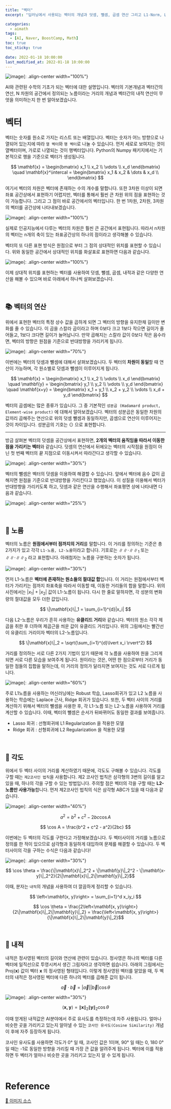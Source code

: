 ```yaml
---
title: "벡터"
excerpt: "딥러닝에서 사용되는 벡터의 개념과 덧셈, 뺄셈, 곱셈 연산 그리고 L1-Norm, L2-Norm, 내적에 대해서 설명합니다."

categories:
  - aimath
tags:
  - [AI, Naver, BoostCamp, Math]
toc: true
toc_sticky: true
 
date: 2022-01-18 10:00:00
last_modified_at: 2022-01-18 10:00:00
---
```


![image](https://user-images.githubusercontent.com/91870042/175080135-6fcfcfac-1425-488d-83dd-e3eb09c646f8.png){: .align-center width="100%"}

AI와 관련된 수학의 기초가 되는 벡터에 대한 설명입니다. 벡터의 기본개념과 벡터간의 연산, N 차원의 공간에서 정의되는 노름이라는 거리의 개념과 벡터간의 내적 연산이 무엇을 의미하는지 한 번 알아보겠습니다.

# 벡터

벡터는 숫자를 원소로 가지는 리스트 또는 배열입니다. 벡터는 숫자가 어느 방향으로 나열되어 있는지에 따라 `열 벡터`와 `행 벡터`로 나눌 수 있습니다. 먼저 세로로 보여지는 것이 열벡터이며, 가로로 나열되는 것이 행벡터입니다. Python의 Numpy 패키지에서는 기본적으로 행을 기준으로 벡터가 생성됩니다.

$$
\mathbf{x} = \begin{bmatrix}
x_1 \\
x_2 \\
\vdots \\
x_d
\end{bmatrix}
\quad
\mathbf{x}^\intercal = \begin{bmatrix}
x_1 & x_2 & \dots & x_d \\
\end{bmatrix}
$$

여기서 벡터의 차원은 벡터에 존재하는 수의 개수를 말합니다. 또한 3차원 이상이 되면 좌표 공간상에서 표현하기 어렵지만, 벡터를 통해서 훨씬 큰 차원 위의 점을 표현하는 것이 가능합니다. 그리고 그 점이 바로 공간에서의 벡터입니다. 한 번 1차원, 2차원, 3차원의 벡터를 공간상에 나타내보겠습니다.

![image](https://user-images.githubusercontent.com/91870042/175086401-3299b557-c2fa-4ea1-a8c5-5c1f5f7c2db7.png){: .align-center width="100%"}

실제로 인공지능에서 다루는 벡터의 차원은 훨씬 큰 공간에서 표현됩니다. 따라서 n차원의 벡터는 n개의 축이 있는 좌표공간상의 하나의 점이라고 생각해볼 수 있습니다.

벡터의 또 다른 표현 방식은 원점으로 부터 그 점의 상대적인 위치를 표현할 수 있습니다. 위와 동일한 공간에서 상대적인 위치를 화살표로 표현하면 다음과 같습니다.

![image](https://user-images.githubusercontent.com/91870042/175088143-a96c5a28-dd48-4882-a5ea-c277e9c29b8a.png){: .align-center width="100%"}

이제 상대적 위치를 표현하는 벡터를 사용하여 덧셈, 뺄셈, 곱셈, 내적과 같은 다양한 연산을 해볼 수 있으며 바로 아래에서 하나씩 살펴보겠습니다.

<br>

## 📚 벡터의 연산

위에서 표현한 벡터의 특정 상수 값을 곱하게 되면 그 벡터의 방향을 유지한채 길이만 변화를 줄 수 있습니다. 이 곱을 스칼라 곱이라고 하며 0보다 크고 1보다 작으면 길이가 줄어들고, 1보다 크다면 길이가 늘어납니다. 만약 곱해지는 스칼라 값이 0보다 작은 음수라면, 벡터의 방향은 원점을 기준으로 반대방향을 가리키게 됩니다.

![image](https://user-images.githubusercontent.com/91870042/175092061-97b51046-9146-4866-ab45-c537654c62a1.png){: .align-center width="70%"}

이번에는 벡터의 덧셈과 뺄셈에 대해서 살펴보겠습니다. 두 벡터의 **차원이 동일**할 때 연산이 가능하며, 각 원소별로 덧셈과 뺄셈이 이루어지게 됩니다.

$$
\mathbf{x} = \begin{bmatrix}
x_1 \\
x_2 \\
\vdots \\
x_d
\end{bmatrix}
\quad
\mathbf{y} = \begin{bmatrix}
y_1 \\
y_2 \\
\vdots \\
y_d
\end{bmatrix}
\quad
\mathbf{x+y} = \begin{bmatrix}
x_1 + y_1 \\
x_2 + y_2 \\
\vdots \\
x_d + y_d
\end{bmatrix}
$$

벡터의 곱셈에는 많은 종류가 있습니다. 그 중 기본적인 `성분곱 (Hadamard product, Element-wise product)` 에 대해서 알아보겠습니다. 벡터의 성분곱은 동일한 차원의 값끼리 곱해주는 연산으로 위의 덧셈 뺄셈과 동일하지만, 곱셈으로 연산이 이루어지는 것이 차이입니다. 성분곱의 기호는 $\odot$ 으로 표현합니다.

---

방금 살펴본 벡터의 덧셈을 공간상에서 표현하면, **2개의 벡터의 움직임을 따라서 이동한 점을 가리키는 벡터**와 같습니다. 덧셈의 연산에서 뒤에오는 벡터의 시작점을 원점이 아닌 첫 번째 벡터의 끝 지점으로 이동시켜서 따라간다고 생각할 수 있습니다.

![image](https://user-images.githubusercontent.com/91870042/175183966-c1521f29-9739-44e5-9481-fb2a24ee4fe4.png){: .align-center width="30%"}

벡터의 뺄셈은 벡터의 덧셈을 이용하여 해결할 수 있습니다. 앞에서 벡터에 음수 값이 곱해지면 원점을 기준으로 반대방향을 가리킨다고 했었습니다. 이 성질을 이용해서 벡터가 반대방향을 가리키도록 하고, 덧셈과 같은 연산을 수행해서 좌표평면 상에 나타내면 다음과 같습니다.

![image](https://user-images.githubusercontent.com/91870042/175184259-04b37fe0-7700-42f8-bfa4-729bad81bf3a.png){: .align-center width="25%"}

<br>

## 📔 노름

벡터의 노름은 **원점에서부터 점까지의 거리**를 말합니다. 이 거리를 정의하는 기준은 총 2가지가 있고 각각 `L1-노름, L2-노름`이라고 합니다. 기호로는 $\|\| \cdot \|\|_1$ 또는 $\|\| \cdot \|\|_2$ 라고 표현합니다. 아래첨자는 노름을 구분하는 숫자가 됩니다.

![image](https://user-images.githubusercontent.com/91870042/175185139-0e8ad9a2-6e04-4d93-a54a-9354c617b339.png){: .align-center width="30%"}

먼저 L1-노름은 **벡터에 존재하는 원소들의 절대값 합**입니다. 이 거리는 원점에서부터 벡터가 가리키는 점까지 좌표축을 따라서 이동할 때, 이동한 거리들의 합을 말합니다. 위의 사진에서는 $\lvert x_1\rvert + \lvert x_2\rvert$ 값이 L1-노름이 됩니다. 다시 한 줄로 말하자면, 각 성분의 변화량의 절대값을 모두 더한 값입니다.

$$ \|\mathbf{x}\|_1 = \sum_{i=1}^{d}|x_i| $$

다음 L2-노름은 우리가 흔히 사용하는 **유클리드 거리**와 같습니다. 벡터의 원소 각각 제곱을 취한 후 더하여 제곱근을 씌운 값이 유클리드 거리입니다. 위의 그림에서는 빨간선이 유클리드 거리이자 벡터의 L2-노름입니다.

$$ \|\mathbf{x}\|_2 = \sqrt{\sum_{i=1}^{d}\lvert x_i \rvert^2} $$

거리를 정의하는 서로 다른 2가지 기법이 있기 때문에 각 노름을 사용하여 원을 그리게 되면 서로 다른 모습을 보여주게 됩니다. 원이라는 것은, 어떤 한 점으로부터 거리가 동일한 점들의 집합을 말하는데, 이 거리의 정의가 달라지면 보여지는 것도 서로 다르게 됩니다.

![image](https://user-images.githubusercontent.com/91870042/175186341-563551a0-3049-478c-b027-d2fe9d9dee58.png){: .align-center width="60%"}

주로 L1노름을 사용하는 머신러닝에는 Robust 학습, Lasso회귀가 있고 L2 노름을 사용하는 학습에는 Laplace 근사, Ridge 회귀가 있습니다. 또한, 두 벡터 사이의 거리를 계산하기 위해서 벡터의 뺄셈을 사용한 후, 각 L1-노름 또는 L2-노름을 사용하여 거리를 계산할 수 있습니다. 이때, 벡터의 뺄셈은 순서가 뒤바뀌어도 동일한 결과를 보여줍니다.

- Lasso 회귀 : 선형회귀에 L1 Regularization 을 적용한 모델
- Ridge 회귀 : 선형회귀에 L2 Regularization 을 적용한 모델

<br>

## 📕 각도

위에서 두 벡터 사이의 거리를 계산하였기 때문에, 각도도 구해볼 수 있습니다. 각도를 구할 때는 `제2코사인 법칙`을 사용합니다. 제2 코사인 법칙은 삼각형의 3변의 길이를 알고 있을 때, 하나의 각을 구할 수 있는 방법입니다. 주의할 점은 벡터의 각을 구할 때는 **L2-노름만 사용가능**합니다. 먼저 제2코사인 법칙의 식은 삼각형 ABC가 있을 때 다음과 같습니다.

![image](https://user-images.githubusercontent.com/91870042/175188036-ef296867-8e68-4f38-8adb-d71132f1974e.png){: .align-center width="40%"}

$$ a^2 = b^2 + c^2 - 2bc \cos A $$

$$ \cos A = \frac{b^2 + c^2 - a^2}{2bc} $$

이번에는 두 벡터의 각도를 구한다고 가정해보겠습니다. 두 벡터사이의 거리를 노름으로 정의를 한 적이 있으므로 삼각형과 동일하게 대입하여 문제를 해결할 수 있습니다. 두 벡터사이의 각을 구하는 수식은 다음과 같습니다!

![image](https://user-images.githubusercontent.com/91870042/175188566-d2870874-2137-4303-94c5-221157aa0ace.png){: .align-center width="30%"}

$$ \cos \theta  = \frac{\|\mathbf{x}\|_2^2 + \|\mathbf{y}\|_2^2 - \|\mathbf{x-y}\|_2^2}{2\|\mathbf{x}\|_2\|\mathbf{y}\|_2}$$

이때, 분자는 `내적`의 개념을 사용하여 더 깔끔하게 정리할 수 있습니다.

$$ \left<\mathbf{x, y}\right> = \sum_{i=1}^d x_iy_i $$

$$ \cos \theta  = \frac{2\left<\mathbf{x, y}\right>}{2\|\mathbf{x}\|_2\|\mathbf{y}\|_2} = \frac{\left<\mathbf{x, y}\right>}{\|\mathbf{x}\|_2\|\mathbf{y}\|_2}$$

<br>

## 📗 내적
내적은 정사영된 벡터의 길이와 연산에 관련이 있습니다. 정사영은 하나의 벡터를 다른 벡터에 일직선으로 투영시켜서 생긴 그림자라고 생각하면 쉽습니다. 아래의 그림에서는 $\text{Proj}(\mathbf{x})$ 값이 벡터 $\mathbf{x}$ 의 정사영된 형태입니다. 이렇게 정사영된 벡터를 알았을 때, 두 벡터의 내적은 정사영된 벡터에 다른 하나의 벡터를 곱해준 값이 됩니다.

$$ \vec{a} \cdot \vec{b} = |\vec{a}| |\vec{b}| \cos \theta $$

![image](https://user-images.githubusercontent.com/91870042/175190455-1bce070a-ee1f-4a3c-91d8-3cf4714602dc.png){: .align-center width="30%"}

$$ \left< \mathbf{x, y}\right> = \|\mathbf{x}\|_2\|\mathbf{y}\|_2\cos \theta$$

이때 얻게된 내적값은 AI분야에서 주로 유사도를 측정하는데 자주 사용됩니다. 얼마나 비슷한 곳을 가리키고 있는지 알아낼 수 있는 `코사인 유사도(Cosine Similarity)` 개념이 후에 자주 등장하게 됩니다.

코사인 유사도를 사용하면 각도가 0° 일 때, 코사인 값은 1이며, 90° 일 때는 0, 180 0° 일 때는 -1로 동일한 방향을 가리킬 때 가장 큰 값을 알려주게 됩니다. 벡터에 이를 적용하면 두 벡터가 얼마나 비슷한 곳을 가리키고 있는지 알 수 있게 됩니다.

<br>

# Reference

[🎨 이미지 소스](https://unsplash.com/photos/OyCl7Y4y0Bk)
